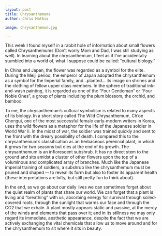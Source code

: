 ```yaml
---
layout: post
title: Chrysanthemums
author: Chris Mathis

image: chrysanthemum.jpg

---
```


This week I found myself in a rabbit hole of information about small flowers called Chrysanthemums (Don’t worry Mom and Dad, I was still studying as well). In learning about the chrysanthemum, I feel as if I’ve accidentally stumbled into a world of, what I suppose could be called: “cultural biology.” 

In China and Japan, the flower was regarded as a symbol for the elite. During the Meiji period, the emperor of Japan adopted the chrysanthemum as a symbol for the Imperial family, and…planted… its image on shrines and the clothing of fellow upper class members. In the sphere of traditional ink-and-wash painting, it is regarded as one of the “Four Gentleman” or “Four Noble Ones”, a group of plants including the plum blossom, the orchid, and bamboo.

To me, the chrysanthemum’s cultural symbolism is related to many aspects of its biology. In a short story called The Wild Chrysanthemum, Ch’oe Chongui, one of the most successful female early-modern writers in Korea, uses the wild flowers as a metaphor for the life of the Japanese soldier in World War II. In the midst of war, the soldier was trained quickly and sent to the front with the dreary possibility of death. I compared this to the chrysanthemum’s classification as an herbaceous perennial plant, in which it grows for two seasons but dies at the end of its growth. The chrysanthemum is an inflorescent subshrub. It has no direct stem to the ground and sits amidst a cluster of other flowers upon the top of a voluminous and complicated array of branches. Much like the Japanese imperial training of soldiers, a subshrub like the chrysanthemum must be pruned and shaped -- to reveal its form but also to foster its apparent health (these interpretations are lofty, but still pretty fun to think about).

In the end, as we go about our daily lives we can sometimes forget about the quiet realm of plants that share our world.  We can forget that a plant is living and “breathing” with us, absorbing energy for survival through soiled-covered roots, through the sunlight that warms our face and through the CO2 that we exhale. A plant mostly appears static and passive, at the mercy of the winds and elements that pass over it; and in its stillness we may only regard its immediate, aesthetic appearance, despite the fact that we are actively exchanging the vital chemicals that allow us to move around and for the chrysanthemum to sit where it sits in beauty.
